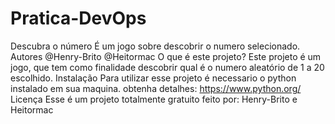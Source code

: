 # Pratica-DevOps
Descubra o número
É um jogo sobre descobrir o numero selecionado.
Autores
@Henry-Brito
@Heitormac
O que é este projeto?
Este projeto é um jogo, que tem como finalidade descobrir qual é o numero aleatório de 1 a 20 escolhido.
Instalação
Para utilizar esse projeto é necessario o python instalado em sua maquina.
obtenha detalhes: https://www.python.org/
Licença
Esse é um projeto totalmente gratuito feito por: Henry-Brito e Heitormac
